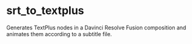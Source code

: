 # srt_to_textplus
Generates TextPlus nodes in a Davinci Resolve Fusion composition and animates them according to a subtitle file.
